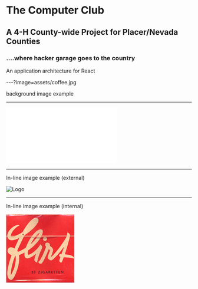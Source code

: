 # The Computer Club
## A 4-H County-wide Project for Placer/Nevada Counties
### ....where hacker garage goes to the country


An application architecture for React

---?image=assets/coffee.jpg

background image example


---

 ![The Computer Club](https;//www.thecomputerclub.org)

---
In-line image example (external)

![Logo](http://spark.apache.org/images/spark-logo-trademark.png)

---

In-line image example (internal)

![Logo](assets/185.png)


